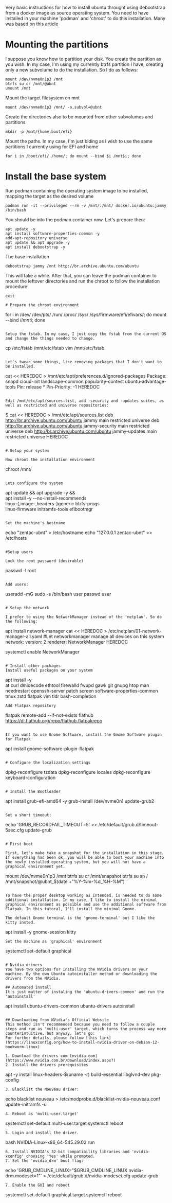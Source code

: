 Very basic instructions for how to install ubuntu throught using debootstrap from a docker image as source operating system. You need to have installed in your machine 'podman' and 'chroot' to do this installation.
Many was based on [this article](https://gist.github.com/subrezon/9c04d10635ebbfb737816c5196c8ca24)

# Mounting the partitions
I suppose you know how to partition your disk. You create the partition as you wish. In my case, I'm using my currently btrfs partition I have, creating only a new subvolume to do the installation. So I do as follows:

```
mount /dev/nvme0n1p3 /mnt
btrfs su cr /mnt/@ubnt
umount /mnt
```

Mount the target filesystem on mnt

```
mount /dev/nvme0n1p3 /mnt/ -o,subvol=@ubnt
```

Create the directories also to be mounted from other subvolumes and partitions

```
mkdir -p /mnt/{home,boot/efi}
```

Mount the paths. In my case, I'm just biding as I wish to use the same partitions I currently using for EFI and home

```
for i in /boot/efi/ /home/; do mount --bind $i /mnt$i; done
```

# Install the base system

Run podman containing the operating system image to be installed, mapping the target as the desired volume

```
podman run -it --privileged --rm -v /mnt/:/mnt/ docker.io/ubuntu:jammy /bin/bash
```

You should be into the podman container now. Let's prepare then:

```
apt update -y
apt install software-properties-common -y
add-apt-repository universe
apt update && apt upgrade -y
apt install debootstrap -y
```

The base installation

```
debootstrap jammy /mnt http://br.archive.ubuntu.com/ubuntu
```

This will take a while. After that, you can leave the podman container to mount the leftover directories and run the chroot to follow the installation procedure

```
exit

# Prepare the chroot environment

```
for i in /dev/ /dev/pts/ /run/ /proc/ /sys/ /sys/firmware/efi/efivars/; do mount --bind $i /mnt$i; done
```

Setup the fstab. In my case, I just copy the fstab from the current OS and change the things needed to change.

```
cp /etc/fstab /mnt/etc/fstab
vim /mnt/etc/fstab
```

Let's tweak some things, like removing packages that I don't want to be installed.

```
cat << HEREDOC > /mnt/etc/apt/preferences.d/ignored-packages
Package: snapd cloud-init landscape-common popularity-contest ubuntu-advantage-tools
Pin: release \*
Pin-Priority: -1
HEREDOC
```

Edit /mnt/etc/apt/sources.list, add -security and -updates suites, as well as restricted and universe repositories:

```
$ cat << HEREDOC > /mnt/etc/apt/sources.list
deb http://br.archive.ubuntu.com/ubuntu jammy           main restricted universe
deb http://br.archive.ubuntu.com/ubuntu jammy-security  main restricted universe
deb http://br.archive.ubuntu.com/ubuntu jammy-updates   main restricted universe
HEREDOC
```

# Setup your system

Now chroot the installation environment

```
chroot /mnt/
```

Lets configure the system

```
apt update && apt upgrade -y && \
  apt install -y --no-install-recommends \
    linux-{,image-,headers-}generic btrfs-progs \
    linux-firmware initramfs-tools efibootmgr
```

Set the machine's hostname

```
echo "zentac-ubnt" > /etc/hostname
echo "127.0.0.1 zentac-ubnt" >> /etc/hosts
```

#Setup users

Lock the root password (desirable)

```
passwd -l root
```

Add users:
```
useradd -mG sudo -s /bin/bash user
passwd user
```

# Setup the network

I prefer to using the NetworkManager instead of the 'netplan'. So do the following:
```
apt install network-manager
cat << HEREDOC > /etc/netplan/01-network-manager-all.yaml
#Let networkmanager manage all devices on this system
network:
  version: 2
  renderer: NetworkManager
HEREDOC

systemctl enable NetworkManager
```

# Install other packages
Install useful packages on your system

```
apt install -y \
  at curl dmidecode ethtool firewalld fwupd gawk git gnupg htop man \
  needrestart openssh-server patch screen software-properties-common tmux zstd flatpak vim tldr bash-completion
```
Add Flatpak repository
```
flatpak remote-add --if-not-exists flathub https://dl.flathub.org/repo/flathub.flatpakrepo
```

If you want to use Gnome Software, install the Gnome Software plugin for Flatpak

```
apt install gnome-software-plugin-flatpak
```

# Configure the localization settings

```
dpkg-reconfigure tzdata
dpkg-reconfigure locales
dpkg-reconfigure keyboard-configuration
```

# Install the Bootloader

```
apt install grub-efi-amd64 -y
grub-install /dev/nvme0n1
update-grub2
```

Set a short timeout:
```
echo 'GRUB_RECORDFAIL_TIMEOUT=5' >> /etc/default/grub.d/timeout-5sec.cfg
update-grub
```

# First boot

First, let's make take a snapshot for the installation in this stage.
If everything had been ok, you will be able to boot your machine into the newly installed operating system, but you will not have a graphical environment yet. 

```
mount /dev/nvme0n1p3 /mnt
btrfs su cr /mnt/snapshot
btrfs su sn / /mnt/snapshot/\@ubnt_$(date +"%Y-%m-%d_%H-%M")
```

To have the proper desktop working as intended, is needed to do some additional installation. In my case, I like to install the minimal graphical environment as possible and use the additional software from Flatpak. In this tutoral, I'll install the minimal Gnome.

The default Gnome terminal is the 'gnome-terminal' but I like the kitty insted.
```
apt install -y gnome-session kitty
```
Set the machine as 'graphical' environment
```
systemctl set-default graphical
```

# Nvidia drivers
You have two options for installing the NVidia drivers on your machine. By the own Ubuntu autoinstaller method or downloading the drivers from the NVidia.

## Automated install
It's just matter of instaling the 'ubuntu-drivers-common' and run the 'autoinstall'

```
apt install ubuntu-drivers-common
ubuntu-drivers autoinstall
```

## Downloading from NVidia's Official Website
This method isn't recommended because you need to follow a couple steps and run as 'multi-user' target, which turns the process way more counterintuitive, but anyway, let's go:
For further details, please follow [this link](https://linuxconfig.org/how-to-install-nvidia-driver-on-debian-12-bookworm-linux)

1. Download the drivers com [nvidia.com](https://www.nvidia.com.br/Download/index.aspx?)
2. Install the drivers prerequisites
```
apt -y install linux-headers-$(uname -r) build-essential libglvnd-dev pkg-config
```
3. Blacklist the Nouveau driver:
```
echo blacklist nouveau > /etc/modprobe.d/blacklist-nvidia-nouveau.conf
update-initramfs -u
```
4. Reboot as 'multi-user.target'
```
systemctl set-default multi-user.target
systemctl reboot
```
5. Login and install the driver.
```
bash NVIDIA-Linux-x86_64-545.29.02.run
```
6. Install NVIDIA's 32-bit compatibility libraries and 'nvidia-xconfig' choosing 'Yes' while prompted.
7. Set the 'nvidia_drm' boot flag:
```
echo 'GRUB_CMDLINE_LINUX="$GRUB_CMDLINE_LINUX nvidia-drm.modeset=1"' > /etc/default/grub.d/nvidia-modeset.cfg
update-grub
```
7. Enable the GUI and reboot
```
systemctl set-default graphical.target
systemctl reboot
```

